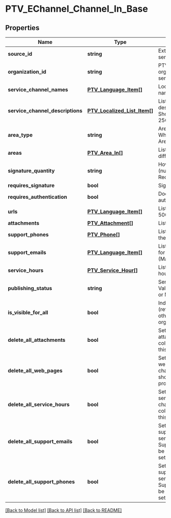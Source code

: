 # PTV_EChannel_Channel_In_Base

## Properties
Name | Type | Description | Notes
------------ | ------------- | ------------- | -------------
**source_id** | **string** | External system identifier for this service channel. | [optional] 
**organization_id** | **string** | PTV organization identifier for organization responsible for this service channel. | [optional] 
**service_channel_names** | [**PTV_Language_Item[]**](PTV_Language_Item.md) | Localized list of service channel names. (Max.Length: 100). | [optional] 
**service_channel_descriptions** | [**PTV_Localized_List_Item[]**](PTV_Localized_List_Item.md) | List of localized service channel descriptions. (Max.Length: 150 ShortDescription). (Max.Length: 2500 Description). | [optional] 
**area_type** | **string** | Area type (WholeCountry, WholeCountryExceptAlandIslands, AreaType). | [optional] 
**areas** | [**PTV_Area_In[]**](PTV_Area_In.md) | List of areas. List can contain different types of areas. | [optional] 
**signature_quantity** | **string** | How many signatures are required (number). Required if RequiresSignature is true. | [optional] 
**requires_signature** | **bool** | Signature required. | [optional] 
**requires_authentication** | **bool** | Does the service require authentication. | 
**urls** | [**PTV_Language_Item[]**](PTV_Language_Item.md) | List of localized urls. (Max.Length: 500). | [optional] 
**attachments** | [**PTV_Attachment[]**](PTV_Attachment.md) | List of attachments. | [optional] 
**support_phones** | [**PTV_Phone[]**](PTV_Phone.md) | List of support phone numbers for the service channel. | [optional] 
**support_emails** | [**PTV_Language_Item[]**](PTV_Language_Item.md) | List of support email addresses for the service channel. (Max.Length: 100). | [optional] 
**service_hours** | [**PTV_Service_Hour[]**](PTV_Service_Hour.md) | List of service channel service hours. | [optional] 
**publishing_status** | **string** | Service channel publishing status. Values: Draft, Published, Deleted or Modified. | [optional] 
**is_visible_for_all** | **bool** | Indicates if channel can be used (referenced within services) by other users from other organizations. | [optional] 
**delete_all_attachments** | **bool** | Set to true to delete all existing attachments. The attachments collection should be empty when this property is set to true. | [optional] 
**delete_all_web_pages** | **bool** | Set to true to delete all existing web pages for the service channel. The WebPages collection should be empty when this property is set to true. | [optional] 
**delete_all_service_hours** | **bool** | Set to true to delete all existing service hours for the service channel. The ServiceHours collection should be empty when this property is set to true. | [optional] 
**delete_all_support_emails** | **bool** | Set to true to delete all existing support email addresses for the service channel. The SupportEmails collection should be empty when this property is set to true. | [optional] 
**delete_all_support_phones** | **bool** | Set to true to delete all existing support phone numbers for the service channel. The SupportPhones collection should be empty when this property is set to true. | [optional] 

[[Back to Model list]](../README.md#documentation-for-models) [[Back to API list]](../README.md#documentation-for-api-endpoints) [[Back to README]](../README.md)


